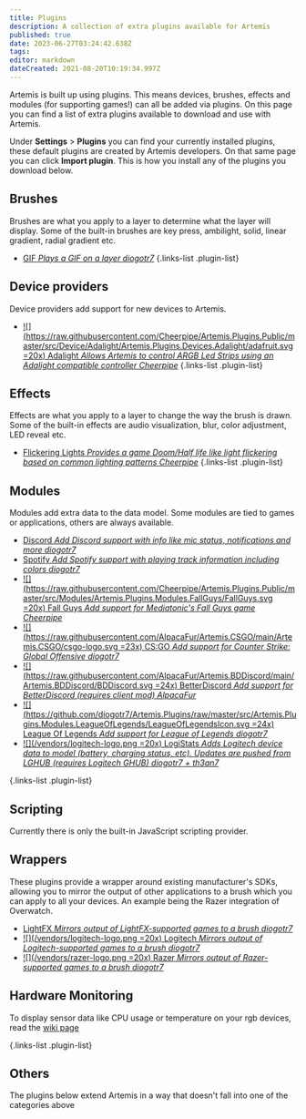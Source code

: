 ```yaml
---
title: Plugins
description: A collection of extra plugins available for Artemis
published: true
date: 2023-06-27T03:24:42.638Z
tags: 
editor: markdown
dateCreated: 2021-08-20T10:19:34.997Z
---
```


Artemis is built up using plugins. This means devices, brushes, effects and modules (for supporting games!) can all be added via plugins.
On this page you can find a list of extra plugins available to download and use with Artemis.

Under **Settings** > **Plugins** you can find your currently installed plugins, these default plugins are created by Artemis developers.
On that same page you can click **Import plugin**. This is how you install any of the plugins you download below.

## Brushes
Brushes are what you apply to a layer to determine what the layer will display.
Some of the built-in brushes are key press, ambilight, solid, linear gradient, radial gradient etc.

- [<i class="v-icon mdi mdi-animation-play"></i> GIF *Plays a GIF on a layer* *diogotr7*](https://nightly.link/diogotr7/Artemis.Plugins/workflows/dotnet-core/master/Gif)
{.links-list .plugin-list}

## Device providers
Device providers add support for new devices to Artemis. 

- [![](https://raw.githubusercontent.com/Cheerpipe/Artemis.Plugins.Public/master/src/Device/Adalight/Artemis.Plugins.Devices.Adalight/adafruit.svg =20x) Adalight *Allows Artemis to control ARGB Led Strips using an Adalight compatible controller* *Cheerpipe*](https://nightly.link/Cheerpipe/Artemis.Plugins.Public/workflows/plugins/master/Artemis.Plugins.Devices.Adalight)
{.links-list .plugin-list}

## Effects
Effects are what you apply to a layer to change the way the brush is drawn. 
Some of the built-in effects are audio visualization, blur, color adjustment, LED reveal etc.

- [<i class="v-icon mdi mdi-lightbulb-group"></i> Flickering Lights *Provides a game Doom/Half life like light flickering based on common lighting patterns* *Cheerpipe*](https://nightly.link/Cheerpipe/Artemis.Plugins.Public/workflows/plugins/master/Artemis.Plugins.LayerEffect.FlickeringLights)
{.links-list .plugin-list}

## Modules
Modules add extra data to the data model. Some modules are tied to games or applications, others are always available.

- [<i class="v-icon mdi mdi-discord"></i> Discord *Add Discord support with info like mic status, notifications and more* *diogotr7*](/guides/user/plugins/discord)
- [<i class="v-icon mdi mdi-spotify"></i> Spotify *Add Spotify support with playing track information including colors* *diogotr7*](https://nightly.link/diogotr7/Artemis.Plugins/workflows/dotnet-core/master/Spotify)
- [![](https://raw.githubusercontent.com/Cheerpipe/Artemis.Plugins.Public/master/src/Modules/Artemis.Plugins.Modules.FallGuys/FallGuys.svg =20x) Fall Guys *Add support for Mediatonic's Fall Guys game* *Cheerpipe*](https://nightly.link/Cheerpipe/Artemis.Plugins.Public/workflows/plugins/master/Artemis.Plugins.Modules.FallGuys)
- [![](https://raw.githubusercontent.com/AlpacaFur/Artemis.CSGO/main/Artemis.CSGO/csgo-logo.svg =23x) CS:GO *Add support for Counter Strike: Global Offensive* *diogotr7*](https://nightly.link/Artemis-RGB/Artemis.Plugins.Games/workflows/build/master)
- [![](https://raw.githubusercontent.com/AlpacaFur/Artemis.BDDiscord/main/Artemis.BDDiscord/BDDiscord.svg =24x) BetterDiscord *Add support for BetterDiscord (requires client mod)* *AlpacaFur*](https://github.com/AlpacaFur/Artemis.BDDiscord/releases)
- [![](https://github.com/diogotr7/Artemis.Plugins/raw/master/src/Artemis.Plugins.Modules.LeagueOfLegends/LeagueOfLegendsIcon.svg =24x) League Of Legends *Add support for League of Legends* *diogotr7*](https://nightly.link/diogotr7/Artemis.Plugins/workflows/dotnet-core/master/League%20Of%20Legends)
- [![](/vendors/logitech-logo.png =20x) LogiStats *Adds Logitech device data to model (battery, charging status, etc). Updates are pushed from LGHUB (requires Logitech GHUB)* *diogotr7 + th3an7*](https://nightly.link/th3an7/Artemis.Plugins.Modules.LogiStats/workflows/build/master/Artemis.Plugins.Modules.LogiStats)


{.links-list .plugin-list}

## Scripting
Currently there is only the built-in JavaScript scripting provider.

## Wrappers
These plugins provide a wrapper around existing manufacturer's SDKs, allowing you to mirror the output of other applications to a brush which you can apply to all your devices. An example being the Razer integration of Overwatch.

- [<i class="v-icon mdi mdi-alien"></i> LightFX *Mirrors output of LightFX-supported games to a brush* *diogotr7*](https://nightly.link/Artemis-RGB/Artemis.Plugins.Wrappers/workflows/build/master/Artemis.Plugins.Wrappers.LightFx)
- [![](/vendors/logitech-logo.png =20x) Logitech *Mirrors output of Logitech-supported games to a brush* *diogotr7*](https://nightly.link/Artemis-RGB/Artemis.Plugins.Wrappers/workflows/build/master/Artemis.Plugins.Wrappers.Logitech)
- [![](/vendors/razer-logo.png =20x) Razer *Mirrors output of Razer-supported games to a brush* *diogotr7*](https://nightly.link/Artemis-RGB/Artemis.Plugins.Wrappers/workflows/build/master/Artemis.Plugins.Wrappers.Razer)

## Hardware Monitoring
To display sensor data like CPU usage or temperature on your rgb devices, read the [wiki page](https://wiki.artemis-rgb.com/en/guides/user/plugins/hardware-monitoring) 

{.links-list .plugin-list}

## Others
The plugins below extend Artemis in a way that doesn't fall into one of the categories above